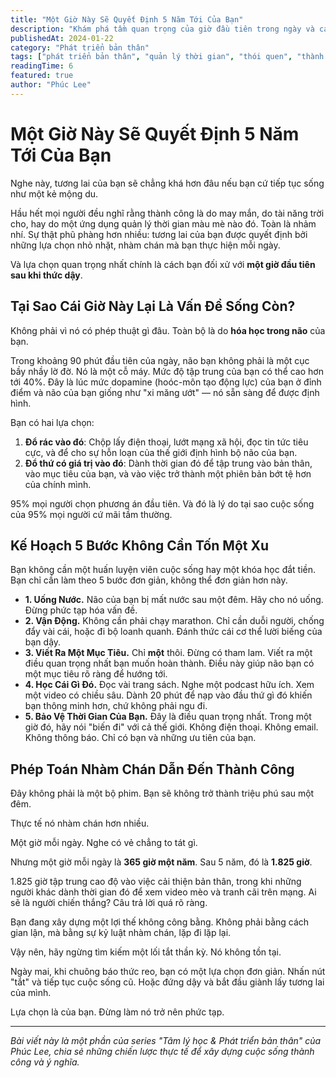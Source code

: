 ```yaml
---
title: "Một Giờ Này Sẽ Quyết Định 5 Năm Tới Của Bạn"
description: "Khám phá tầm quan trọng của giờ đầu tiên trong ngày và cách tận dụng nó để xây dựng tương lai thành công. Kế hoạch 5 bước đơn giản để biến đổi cuộc sống."
publishedAt: 2024-01-22
category: "Phát triển bản thân"
tags: ["phát triển bản thân", "quản lý thời gian", "thói quen", "thành công", "kỷ luật"]
readingTime: 6
featured: true
author: "Phúc Lee"
---
```


# Một Giờ Này Sẽ Quyết Định 5 Năm Tới Của Bạn

Nghe này, tương lai của bạn sẽ chẳng khá hơn đâu nếu bạn cứ tiếp tục sống như một kẻ mộng du.

Hầu hết mọi người đều nghĩ rằng thành công là do may mắn, do tài năng trời cho, hay do một ứng dụng quản lý thời gian màu mè nào đó. Toàn là nhảm nhí. Sự thật phũ phàng hơn nhiều: tương lai của bạn được quyết định bởi những lựa chọn nhỏ nhặt, nhàm chán mà bạn thực hiện mỗi ngày.

Và lựa chọn quan trọng nhất chính là cách bạn đối xử với **một giờ đầu tiên sau khi thức dậy**.

## **Tại Sao Cái Giờ Này Lại Là Vấn Đề Sống Còn?**

Không phải vì nó có phép thuật gì đâu. Toàn bộ là do **hóa học trong não** của bạn.

Trong khoảng 90 phút đầu tiên của ngày, não bạn không phải là một cục bầy nhầy lờ đờ. Nó là một cỗ máy. Mức độ tập trung của bạn có thể cao hơn tới 40%. Đây là lúc mức dopamine (hoóc-môn tạo động lực) của bạn ở đỉnh điểm và não của bạn giống như "xi măng ướt" — nó sẵn sàng để được định hình.

Bạn có hai lựa chọn:

1.  **Đổ rác vào đó**: Chộp lấy điện thoại, lướt mạng xã hội, đọc tin tức tiêu cực, và để cho sự hỗn loạn của thế giới định hình bộ não của bạn.
2.  **Đổ thứ có giá trị vào đó**: Dành thời gian đó để tập trung vào bản thân, vào mục tiêu của bạn, và vào việc trở thành một phiên bản bớt tệ hơn của chính mình.

95% mọi người chọn phương án đầu tiên. Và đó là lý do tại sao cuộc sống của 95% mọi người cứ mãi tầm thường.

## **Kế Hoạch 5 Bước Không Cần Tốn Một Xu**

Bạn không cần một huấn luyện viên cuộc sống hay một khóa học đắt tiền. Bạn chỉ cần làm theo 5 bước đơn giản, không thể đơn giản hơn này.

-   **1. Uống Nước.** Não của bạn bị mất nước sau một đêm. Hãy cho nó uống. Đừng phức tạp hóa vấn đề.
-   **2. Vận Động.** Không cần phải chạy marathon. Chỉ cần duỗi người, chống đẩy vài cái, hoặc đi bộ loanh quanh. Đánh thức cái cơ thể lười biếng của bạn dậy.
-   **3. Viết Ra Một Mục Tiêu.** Chỉ **một** thôi. Đừng có tham lam. Viết ra một điều quan trọng nhất bạn muốn hoàn thành. Điều này giúp não bạn có một mục tiêu rõ ràng để hướng tới.
-   **4. Học Cái Gì Đó.** Đọc vài trang sách. Nghe một podcast hữu ích. Xem một video có chiều sâu. Dành 20 phút để nạp vào đầu thứ gì đó khiến bạn thông minh hơn, chứ không phải ngu đi.
-   **5. Bảo Vệ Thời Gian Của Bạn.** Đây là điều quan trọng nhất. Trong một giờ đó, hãy nói "biến đi" với cả thế giới. Không điện thoại. Không email. Không thông báo. Chỉ có bạn và những ưu tiên của bạn.

## **Phép Toán Nhàm Chán Dẫn Đến Thành Công**

Đây không phải là một bộ phim. Bạn sẽ không trở thành triệu phú sau một đêm.

Thực tế nó nhàm chán hơn nhiều.

Một giờ mỗi ngày. Nghe có vẻ chẳng to tát gì.

Nhưng một giờ mỗi ngày là **365 giờ một năm**. Sau 5 năm, đó là **1.825 giờ**.

1.825 giờ tập trung cao độ vào việc cải thiện bản thân, trong khi những người khác dành thời gian đó để xem video mèo và tranh cãi trên mạng. Ai sẽ là người chiến thắng? Câu trả lời quá rõ ràng.

Bạn đang xây dựng một lợi thế không công bằng. Không phải bằng cách gian lận, mà bằng sự kỷ luật nhàm chán, lặp đi lặp lại.

Vậy nên, hãy ngừng tìm kiếm một lối tắt thần kỳ. Nó không tồn tại.

Ngày mai, khi chuông báo thức reo, bạn có một lựa chọn đơn giản. Nhấn nút "tắt" và tiếp tục cuộc sống cũ. Hoặc đứng dậy và bắt đầu giành lấy tương lai của mình.

Lựa chọn là của bạn. Đừng làm nó trở nên phức tạp.

---

*Bài viết này là một phần của series "Tâm lý học & Phát triển bản thân" của Phúc Lee, chia sẻ những chiến lược thực tế để xây dựng cuộc sống thành công và ý nghĩa.*
